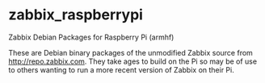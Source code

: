 zabbix_raspberrypi
==================

Zabbix Debian Packages for Raspberry Pi (armhf)

These are Debian binary packages of the unmodified Zabbix source from http://repo.zabbix.com. They
take ages to build on the Pi so may be of use to others wanting to run a more recent version of
Zabbix on their Pi.
